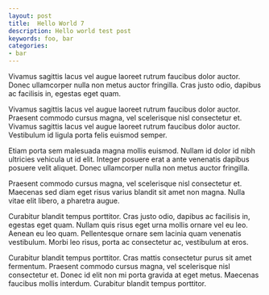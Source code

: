 ```yaml
---
layout: post
title:  Hello World 7
description: Hello world test post
keywords: foo, bar
categories: 
- bar
---
```


Vivamus sagittis lacus vel augue laoreet rutrum faucibus dolor auctor. Donec ullamcorper nulla non metus auctor fringilla. Cras justo odio, dapibus ac facilisis in, egestas eget quam. 

Vivamus sagittis lacus vel augue laoreet rutrum faucibus dolor auctor. Praesent commodo cursus magna, vel scelerisque nisl consectetur et. Vivamus sagittis lacus vel augue laoreet rutrum faucibus dolor auctor. Vestibulum id ligula porta felis euismod semper. 

Etiam porta sem malesuada magna mollis euismod. Nullam id dolor id nibh ultricies vehicula ut id elit. Integer posuere erat a ante venenatis dapibus posuere velit aliquet. Donec ullamcorper nulla non metus auctor fringilla. 

Praesent commodo cursus magna, vel scelerisque nisl consectetur et. Maecenas sed diam eget risus varius blandit sit amet non magna. Nulla vitae elit libero, a pharetra augue. 

Curabitur blandit tempus porttitor. Cras justo odio, dapibus ac facilisis in, egestas eget quam. Nullam quis risus eget urna mollis ornare vel eu leo. Aenean eu leo quam. Pellentesque ornare sem lacinia quam venenatis vestibulum. Morbi leo risus, porta ac consectetur ac, vestibulum at eros. 

Curabitur blandit tempus porttitor. Cras mattis consectetur purus sit amet fermentum. Praesent commodo cursus magna, vel scelerisque nisl consectetur et. Donec id elit non mi porta gravida at eget metus. Maecenas faucibus mollis interdum. Curabitur blandit tempus porttitor.